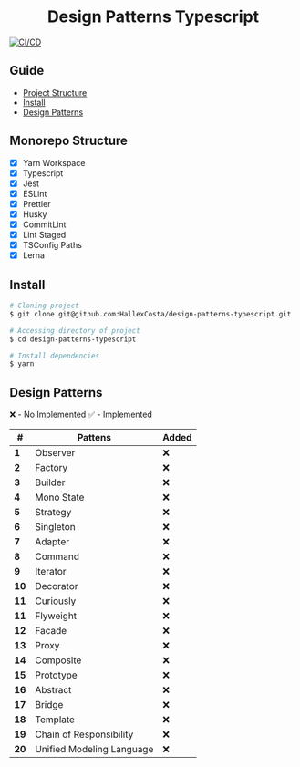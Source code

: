 <div>
  <h1 align="center">Design Patterns Typescript</h1>
  
  <a href="https://github.com/HallexCosta/design-patterns-typescript/actions/workflows/ci.yml">
    <img src="https://github.com/HallexCosta/design-patterns-typescript/actions/workflows/ci.yml/badge.svg?branch=main" alt="CI/CD">
  </a>
</div>

## Guide

- [Project Structure](#project-structure)
- [Install](#install)
- [Design Patterns](#design-patterns)

[](#project-structure)

## Monorepo Structure

- [x] Yarn Workspace
- [x] Typescript
- [x] Jest
- [x] ESLint
- [x] Prettier
- [x] Husky
- [x] CommitLint
- [x] Lint Staged
- [x] TSConfig Paths
- [x] Lerna

[](#install)

## Install

```sh
# Cloning project
$ git clone git@github.com:HallexCosta/design-patterns-typescript.git

# Accessing directory of project
$ cd design-patterns-typescript

# Install dependencies
$ yarn
```

## Design Patterns

❌ - No Implemented
✅ - Implemented

| #      | Pattens                   | Added |
| ------ | ------------------------- | ----- |
| **1**  | Observer                  | ❌    |
| **2**  | Factory                   | ❌    |
| **3**  | Builder                   | ❌    |
| **4**  | Mono State                | ❌    |
| **5**  | Strategy                  | ❌    |
| **6**  | Singleton                 | ❌    |
| **7**  | Adapter                   | ❌    |
| **8**  | Command                   | ❌    |
| **9**  | Iterator                  | ❌    |
| **10** | Decorator                 | ❌    |
| **11** | Curiously                 | ❌    |
| **11** | Flyweight                 | ❌    |
| **12** | Facade                    | ❌    |
| **13** | Proxy                     | ❌    |
| **14** | Composite                 | ❌    |
| **15** | Prototype                 | ❌    |
| **16** | Abstract                  | ❌    |
| **17** | Bridge                    | ❌    |
| **18** | Template                  | ❌    |
| **19** | Chain of Responsibility   | ❌    |
| **20** | Unified Modeling Language | ❌    |
